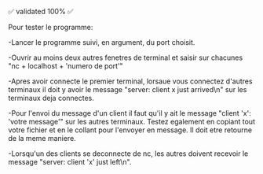 ✅ validated 100% ✅


Pour tester le programme:

-Lancer le programme suivi, en argument, du port choisit.

-Ouvrir au moins deux autres fenetres de terminal et saisir sur chacunes "nc + localhost + 'numero de port'"

-Apres avoir connecte le premier terminal, lorsaue vous connectez d'autres terminaux il doit y avoir le message "server: client x just arrived\n" sur les terminaux deja connectes.

-Pour l'envoi du message d'un client il faut qu'il y ait le message "client 'x': 'votre message'" sur les autres terminaux. Testez egalement en copiant tout votre fichier et en le collant pour l'envoyer en message. Il doit etre retourne de la meme maniere.

-Lorsqu'un des clients se deconnecte de nc, les autres doivent recevoir le message "server: client 'x' just left\n".

